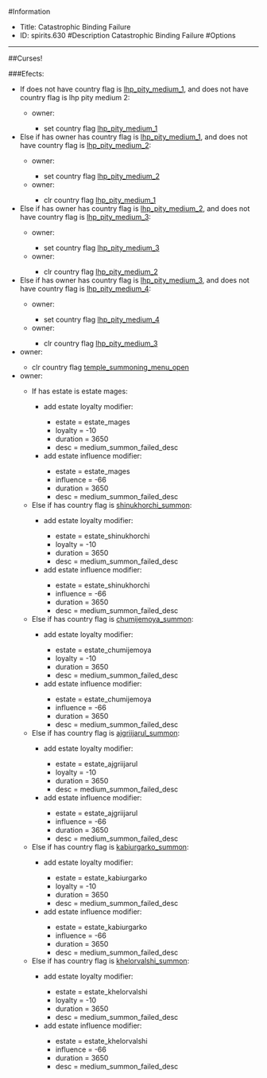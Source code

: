 #Information
 - Title: Catastrophic Binding Failure
 - ID: spirits.630
#Description
Catastrophic Binding Failure
#Options

___
##Curses!

###Efects:<ul><li>If does not have country flag is [lhp_pity_medium_1](../flags/lhp_pity_medium_1.md), and does not have country flag is lhp pity medium 2:</li><ul><li>owner:</li><ul><li>set country flag [lhp_pity_medium_1](../flags/lhp_pity_medium_1.md)</li></ul></ul><li>Else if has owner has country flag is [lhp_pity_medium_1](../flags/lhp_pity_medium_1.md), and does not have country flag is [lhp_pity_medium_2](../flags/lhp_pity_medium_2.md):</li><ul><li>owner:</li><ul><li>set country flag [lhp_pity_medium_2](../flags/lhp_pity_medium_2.md)</li></ul><li>owner:</li><ul><li>clr country flag [lhp_pity_medium_1](../flags/lhp_pity_medium_1.md)</li></ul></ul><li>Else if has owner has country flag is [lhp_pity_medium_2](../flags/lhp_pity_medium_2.md), and does not have country flag is [lhp_pity_medium_3](../flags/lhp_pity_medium_3.md):</li><ul><li>owner:</li><ul><li>set country flag [lhp_pity_medium_3](../flags/lhp_pity_medium_3.md)</li></ul><li>owner:</li><ul><li>clr country flag [lhp_pity_medium_2](../flags/lhp_pity_medium_2.md)</li></ul></ul><li>Else if has owner has country flag is [lhp_pity_medium_3](../flags/lhp_pity_medium_3.md), and does not have country flag is [lhp_pity_medium_4](../flags/lhp_pity_medium_4.md):</li><ul><li>owner:</li><ul><li>set country flag [lhp_pity_medium_4](../flags/lhp_pity_medium_4.md)</li></ul><li>owner:</li><ul><li>clr country flag [lhp_pity_medium_3](../flags/lhp_pity_medium_3.md)</li></ul></ul><li>owner:</li><ul><li>clr country flag [temple_summoning_menu_open](../flags/temple_summoning_menu_open.md)</li></ul><li>owner:</li><ul><li>If has estate is estate mages:</li><ul><li>add estate loyalty modifier:</li><ul><li>estate = estate_mages</li><li>loyalty = -10</li><li>duration = 3650</li><li>desc = medium_summon_failed_desc</li></ul><li>add estate influence modifier:</li><ul><li>estate = estate_mages</li><li>influence = -66</li><li>duration = 3650</li><li>desc = medium_summon_failed_desc</li></ul></ul><li>Else if has country flag is [shinukhorchi_summon](../flags/shinukhorchi_summon.md):</li><ul><li>add estate loyalty modifier:</li><ul><li>estate = estate_shinukhorchi</li><li>loyalty = -10</li><li>duration = 3650</li><li>desc = medium_summon_failed_desc</li></ul><li>add estate influence modifier:</li><ul><li>estate = estate_shinukhorchi</li><li>influence = -66</li><li>duration = 3650</li><li>desc = medium_summon_failed_desc</li></ul></ul><li>Else if has country flag is [chumijemoya_summon](../flags/chumijemoya_summon.md):</li><ul><li>add estate loyalty modifier:</li><ul><li>estate = estate_chumijemoya</li><li>loyalty = -10</li><li>duration = 3650</li><li>desc = medium_summon_failed_desc</li></ul><li>add estate influence modifier:</li><ul><li>estate = estate_chumijemoya</li><li>influence = -66</li><li>duration = 3650</li><li>desc = medium_summon_failed_desc</li></ul></ul><li>Else if has country flag is [ajgriijarul_summon](../flags/ajgriijarul_summon.md):</li><ul><li>add estate loyalty modifier:</li><ul><li>estate = estate_ajgriijarul</li><li>loyalty = -10</li><li>duration = 3650</li><li>desc = medium_summon_failed_desc</li></ul><li>add estate influence modifier:</li><ul><li>estate = estate_ajgriijarul</li><li>influence = -66</li><li>duration = 3650</li><li>desc = medium_summon_failed_desc</li></ul></ul><li>Else if has country flag is [kabiurgarko_summon](../flags/kabiurgarko_summon.md):</li><ul><li>add estate loyalty modifier:</li><ul><li>estate = estate_kabiurgarko</li><li>loyalty = -10</li><li>duration = 3650</li><li>desc = medium_summon_failed_desc</li></ul><li>add estate influence modifier:</li><ul><li>estate = estate_kabiurgarko</li><li>influence = -66</li><li>duration = 3650</li><li>desc = medium_summon_failed_desc</li></ul></ul><li>Else if has country flag is [khelorvalshi_summon](../flags/khelorvalshi_summon.md):</li><ul><li>add estate loyalty modifier:</li><ul><li>estate = estate_khelorvalshi</li><li>loyalty = -10</li><li>duration = 3650</li><li>desc = medium_summon_failed_desc</li></ul><li>add estate influence modifier:</li><ul><li>estate = estate_khelorvalshi</li><li>influence = -66</li><li>duration = 3650</li><li>desc = medium_summon_failed_desc</li></ul></ul></ul></ul>
